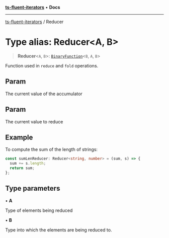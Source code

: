 [**ts-fluent-iterators**](../README.md) • **Docs**

---

[ts-fluent-iterators](../README.md) / Reducer

# Type alias: Reducer\<A, B\>

> **Reducer**\<`A`, `B`\>: [`BinaryFunction`](BinaryFunction.md)\<`B`, `A`, `B`\>

Function used in `reduce` and `fold` operations.

## Param

The current value of the accumulator

## Param

The current value to reduce

## Example

To compute the sum of the length of strings:

```ts
const sumLenReducer: Reducer<string, number> = (sum, s) => {
  sum += s.length;
  return sum;
};
```

## Type parameters

• **A**

Type of elements being reduced

• **B**

Type into which the elements are being reduced to.
